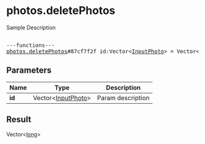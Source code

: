 # photos.deletePhotos

Sample Description

<pre>

---functions---
<a href="../method/photos.deletePhotos.md">photos.deletePhotos</a>#87cf7f2f id:Vector&lt;<a href="../type/InputPhoto.md">InputPhoto</a>&gt; = Vector&lt;<a href="../type/long.md">long</a>&gt;;</pre>
## Parameters

| Name | Type | Description |
|------|:----:|-------------|
| **id** | Vector&lt;<a href="../type/InputPhoto.md">InputPhoto</a>&gt; | Param description |

## Result

Vector&lt;<a href="../type/long.md">long</a>&gt;

